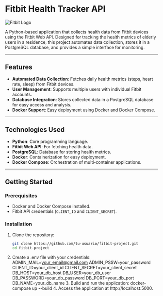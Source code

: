 # Fitbit Health Tracker API

![Fitbit Logo]([https://upload.wikimedia.org/wikipedia/commons/8/8e/Fitbit_logo_2016.svg](https://getvectorlogo.com/wp-content/uploads/2022/05/fitbit-vector-logo-2022.png]))

A Python-based application that collects health data from Fitbit devices using the Fitbit Web API. Designed for tracking the health metrics of elderly users in a residence, this project automates data collection, stores it in a PostgreSQL database, and provides a simple interface for monitoring.

---

## Features

- **Automated Data Collection**: Fetches daily health metrics (steps, heart rate, sleep) from Fitbit devices.
- **User Management**: Supports multiple users with individual Fitbit accounts.
- **Database Integration**: Stores collected data in a PostgreSQL database for easy access and analysis.
- **Docker Support**: Easy deployment using Docker and Docker Compose.

---

## Technologies Used

- **Python**: Core programming language.
- **Fitbit Web API**: For fetching health data.
- **PostgreSQL**: Database for storing health metrics.
- **Docker**: Containerization for easy deployment.
- **Docker Compose**: Orchestration of multi-container applications.

---

## Getting Started

### Prerequisites

- Docker and Docker Compose installed.
- Fitbit API credentials (`CLIENT_ID` and `CLIENT_SECRET`).

### Installation

1. Clone the repository:
   ```bash
   git clone https://github.com/tu-usuario/fitbit-project.git
   cd fitbit-project
2. Create a .env file with your credentials:
        ADMIN_MAIL=your_email@gmail.com
        ADMIN_PSSW=your_password
        CLIENT_ID=your_client_id
        CLIENT_SECRET=your_client_secret
        DB_HOST=your_db_host
        DB_USER=your_db_user
        DB_PASSWORD=your_db_password
        DB_PORT=your_db_port
        DB_NAME=your_db_name
   3. Build and run the application:
      docker-compose up --build
   4. Access the application at http://localhost:5000.
